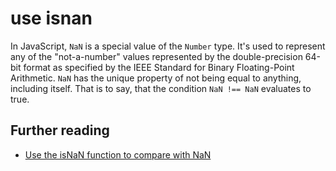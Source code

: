 # use isnan

In JavaScript, `NaN` is a special value of the `Number` type. It's used to represent any of the "not-a-number" values represented by the double-precision 64-bit format as specified by the IEEE Standard for Binary Floating-Point Arithmetic. `NaN` has the unique property of not being equal to anything, including itself. That is to say, that the condition `NaN !== NaN` evaluates to true.

## Further reading

 - [Use the isNaN function to compare with NaN](http://jslinterrors.com/use-the-isnan-function-to-compare-with-nan/)

